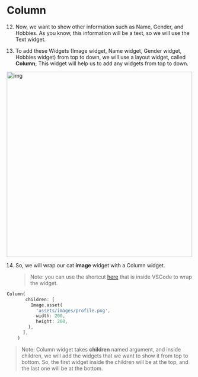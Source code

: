 # **Column**



12. Now, we want to show other information such as Name, Gender, and Hobbies. As you know, this information will be a text, so we will use the Text widget.



13. To add these Widgets (Image widget, Name widget, Gender widget, Hobbies widget) from top to down, we will use a layout widget, called **Column**; This widget will help us to add any widgets from top to down.


<img src="https://lh4.googleusercontent.com/DPzKxyPdRA8SzxucTXXFo7hdRDQtod3MDF2Pw-1cbb50-2Mk_fHzaU2rA_Ilo62K8cP_TjufEyEGlXQKyFjMIWKe-uYH-4aMCfN63hYZ6V27cAIO7JbCZmyhGHGHt3aYHuPWjp-M" alt="img" width="500" />




14. So, we will wrap our cat **image** widget with a Column widget. 

    > Note:  you can use the shortcut [here](https://github.com/Northwest-content/flutter_m1_intro_to_flutter/blob/master/02_run_first_app/02_VSCode_guide.md) that is inside VSCode to wrap the widget.

```dart
Column(
       children: [
         Image.asset(
           'assets/images/profile.png',
           width: 200,
           height: 200,
        ),
      ],
    )
```

> Note: Column widget takes **children** named argument, and inside children, we will add the widgets that we want to show it from top to bottom. So, the first widget inside the children will be at the top, and the last one will be at the bottom.

